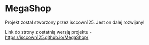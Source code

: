 # MegaShop

Projekt został stworzony przez isccown125. Jest on dalej rozwijany!



Link do strony z ostatnią wersją projektu - https://isccown125.github.io/MegaShop/

